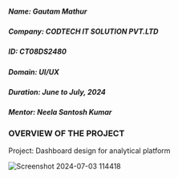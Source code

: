 ##### Name: Gautam Mathur
##### Company: CODTECH IT SOLUTION PVT.LTD
##### ID: CT08DS2480
##### Domain: UI/UX
##### Duration: June to July, 2024 
##### Mentor: Neela Santosh Kumar

### OVERVIEW OF THE PROJECT

Project: Dashboard design for analytical platform


![Screenshot 2024-07-03 114418](https://github.com/Gaumaa/CODTECH-INTERSHIP--Task-2/assets/169033000/2293448e-0e07-4ebd-b23b-6078cec35cc0)
